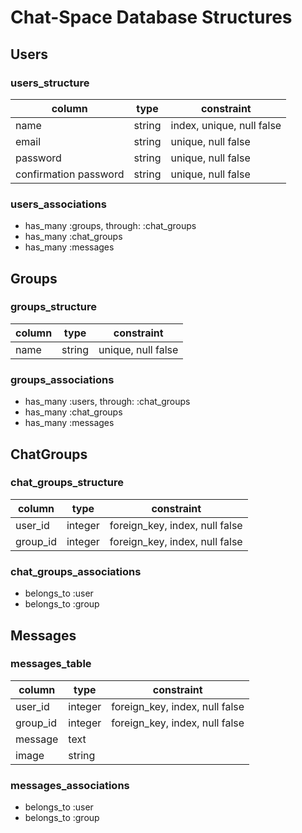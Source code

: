 # Chat-Space Database Structures

## Users

### users_structure
| column                | type   | constraint                |
|-----------------------|--------|---------------------------|
| name                  | string | index, unique, null false |
| email                 | string | unique, null false        |
| password              | string | unique, null false        |
| confirmation password | string | unique, null false        |

### users_associations
* has_many :groups, through: :chat_groups
* has_many :chat_groups
* has_many :messages


## Groups

### groups_structure
| column | type   | constraint         |
|--------|--------|--------------------|
| name   | string | unique, null false |

### groups_associations
* has_many :users, through: :chat_groups
* has_many :chat_groups
* has_many :messages


## ChatGroups

### chat_groups_structure
| column   | type    | constraint                     |
|----------|---------|--------------------------------|
| user_id  | integer | foreign_key, index, null false |
| group_id | integer | foreign_key, index, null false |

### chat_groups_associations
* belongs_to :user
* belongs_to :group


## Messages

### messages_table
| column   | type    | constraint                     |
|----------|---------|--------------------------------|
| user_id  | integer | foreign_key, index, null false |
| group_id | integer | foreign_key, index, null false |
| message  | text    |                                |
| image    | string  |                                |

### messages_associations
* belongs_to :user
* belongs_to :group
